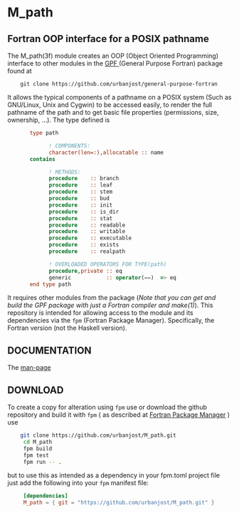 # M_path

## Fortran OOP interface for a  POSIX pathname 

   The M_path(3f) module creates an OOP (Object Oriented Programming) interface to other modules in the 
   [GPF ](https://github.com/urbanjost?tab=repositories)
   (General Purpose Fortran) package found at

```back
    git clone https://github.com/urbanjost/general-purpose-fortran
```
   It allows the typical components of a pathname on a POSIX system (Such as GNU/Linux, Unix
   and Cygwin) to be accessed easily, to render the full pathname of the path and to get basic
   file properties (permissions, size, ownership, ...). The type defined is
```fortran
       type path

             ! COMPONENTS:
             character(len=:),allocatable :: name
       contains

             ! METHODS:
             procedure    :: branch
             procedure    :: leaf
             procedure    :: stem
             procedure    :: bud
             procedure    :: init
             procedure    :: is_dir
             procedure    :: stat
             procedure    :: readable
             procedure    :: writable
             procedure    :: executable
             procedure    :: exists
             procedure    :: realpath

             ! OVERLOADED OPERATORS FOR TYPE(path)
             procedure,private :: eq
             generic           :: operator(==)  => eq
       end type path
```

   It requires other modules from the package (_Note that you can get and build
   the GPF package with just a Fortran compiler and make(1)_). This
   repository is intended for allowing access to the module and its
   dependencies via the `fpm` (Fortran Package Manager). Specifically,
   the Fortran version (not the Haskell version).
## DOCUMENTATION

   The [man-page](https://urbanjost.github.io/M_path/index.html)

## DOWNLOAD

   To create a copy for alteration using `fpm` use or download the github
   repository and build it with `fpm` ( as described at
   [Fortran Package Manager](https://github.com/fortran-lang/fpm) )
   use

```bash
    git clone https://github.com/urbanjost/M_path.git
     cd M_path
     fpm build
     fpm test
     fpm run -- .
```

   but to use this as intended as a dependency in your fpm.toml project file
   just add the following into your `fpm` manifest file:

```toml
     [dependencies]
     M_path = { git = "https://github.com/urbanjost/M_path.git" }
```


